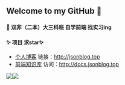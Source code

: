 ## Welcome to my GitHub 👋

#### 🔭 双非（二本）大三科班 自学前端 找实习ing

#### ✨ 项目 求star✨

- <a href="https://github.com/JsonFish/blog-project" target="_blank">个人博客</a> 链接：<http://jsonblog.top>
- <a href="https://github.com/JsonFish/front-end-knowledge-base" target="_blank">前端知识库</a> 访问：<http://docs.jsonblog.top>

<div style="display:flex"><img   align="center" src="https://github-readme-stats.vercel.app/api/top-langs/?username=JsonFish&locale=cn&line_height=30&theme=radical&langs_count=3&custom_title=常用语言"/>
<img   align="center" src="https://github-readme-stats.vercel.app/api?username=JsonFish&locale=cn&line_height=27&show_icons=true&hide=&theme=radical&rank_icon=default&custom_title=数据统计"/></div>


